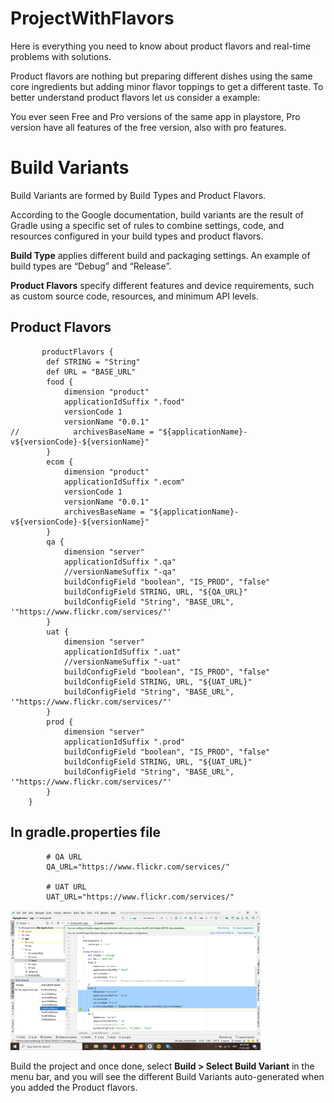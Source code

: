 # ProjectWithFlavors

Here is everything you need to know about product flavors and real-time problems with solutions.

Product flavors are nothing but preparing different dishes using the same core ingredients but adding minor flavor toppings to get a different taste. To better understand product flavors let us consider a example:

You ever seen Free and Pro versions of the same app in playstore, Pro version have all features of the free version, also with pro features.
# Build Variants

Build Variants are formed by Build Types and Product Flavors.

According to the Google documentation, build variants are the result of Gradle using a specific set of rules to combine settings, code, and resources configured in your build types and product flavors.


**Build Type** applies different build and packaging settings. An example of build types are “Debug” and “Release”.

**Product Flavors** specify different features and device requirements, such as custom source code, resources, and minimum API levels.


## Product Flavors

           productFlavors {
            def STRING = "String"
            def URL = "BASE_URL"
            food {
                dimension "product"
                applicationIdSuffix ".food"
                versionCode 1
                versionName "0.0.1"
    //            archivesBaseName = "${applicationName}-v${versionCode}-${versionName}"
            }
            ecom {
                dimension "product"
                applicationIdSuffix ".ecom"
                versionCode 1
                versionName "0.0.1"
                archivesBaseName = "${applicationName}-v${versionCode}-${versionName}"
            }
            qa {
                dimension "server"
                applicationIdSuffix ".qa"
                //versionNameSuffix "-qa"
                buildConfigField "boolean", "IS_PROD", "false"
                buildConfigField STRING, URL, "${QA_URL}"
                buildConfigField "String", "BASE_URL", '"https://www.flickr.com/services/"'
            }
            uat {
                dimension "server"
                applicationIdSuffix ".uat"
                //versionNameSuffix "-uat"
                buildConfigField "boolean", "IS_PROD", "false"
                buildConfigField STRING, URL, "${UAT_URL}"
                buildConfigField "String", "BASE_URL", '"https://www.flickr.com/services/"'
            }
            prod {
                dimension "server"
                applicationIdSuffix ".prod"
                buildConfigField "boolean", "IS_PROD", "false"
                buildConfigField STRING, URL, "${UAT_URL}"
                buildConfigField "String", "BASE_URL", '"https://www.flickr.com/services/"'
            }
        }
        
        
## In gradle.properties file
        
            # QA URL
            QA_URL="https://www.flickr.com/services/"

            # UAT URL
            UAT_URL="https://www.flickr.com/services/"
            
            
            
<img src="https://github.com/techtamper/ProjectWithFlavor/blob/master/screenshot/flavors.png" width="400"> 
            

Build the project and once done, select **Build > Select Build Variant** in the menu bar, and you will see the different Build Variants auto-generated when you added the Product flavors.
